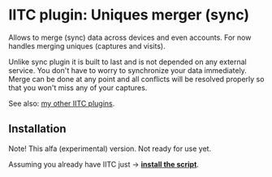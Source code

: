 # IITC plugin: Uniques merger (sync)

Allows to merge (sync) data across devices and even accounts. For now handles merging uniques (captures and visits).

Unlike sync plugin it is built to last and is not depended on any external service. You don't have to worry to synchronize your data immediately. Merge can be done at any point and all conflicts will be resolved properly so that you won't miss any of your captures. 


See also: [my other IITC plugins](https://github.com/search?q=user%3AEccenux+iitc-plugin&type=Repositories).

Installation
------------

Note! This alfa (experimental) version. Not ready for use yet.

Assuming you already have IITC just &rarr; **[install the script](https://github.com/Eccenux/iitc-plugin-data-merger/raw/master/data-merger.user.js)**.

